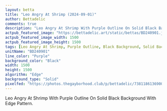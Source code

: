 ```yaml
---
layout: betta
title: "Leo Angry At Shrimp (2024-09-01)"
author: Bettadelic
comments: true
description: "Leo Angry At Shrimp With Purple Outline On Solid Black Background With Edge Pattern."
actpub_featured_image: "https://bettadelic.art/static/bettas/BD240901.jpg"
actpub_featured_image_width: 1500
actpub_featured_image_height: 1500
tags: [Leo Angry At Shrimp, Purple Outline, Black Background, Solid Background Pattern, Edge Pattern, September 2024]
unitName: "BD240901"
line_color: "Purple"
background_color: "Black"
width: 1500
height: 1500
algorithm: "Edge"
background_type: "Solid"
pixelfed: "https://photos.thegayborhood.club/p/bettadelic/738118613690032151"
---
```


Leo Angry At Shrimp With Purple Outline On Solid Black Background With Edge Pattern.
